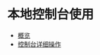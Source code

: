 # 本地控制台使用


- [概览](/uiot-edge/local_console/overview.md)
- [控制台详细操作](/uiot-edge/local_console/console_opration_detail.md)